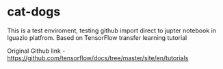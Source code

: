 # cat-dogs

This is a test enviroment, testing github import direct to jupter notebook in Iguazio platfrom.
Based on TensorFlow transfer learning tutorial 

Original Github link - https://github.com/tensorflow/docs/tree/master/site/en/tutorials
